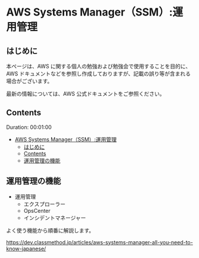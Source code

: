 # AWS Systems Manager（SSM）:運用管理

## はじめに

本ページは、AWS に関する個人の勉強および勉強会で使用することを目的に、AWS ドキュメントなどを参照し作成しておりますが、記載の誤り等が含まれる場合がございます。

最新の情報については、AWS 公式ドキュメントをご参照ください。

## Contents

Duration: 00:01:00

- [AWS Systems Manager（SSM）:運用管理](#aws-systems-managerssm運用管理)
  - [はじめに](#はじめに)
  - [Contents](#contents)
  - [運用管理の機能](#運用管理の機能)

## 運用管理の機能

- 運用管理
  - エクスプローラー
  - OpsCenter
  - インシデントマネージャー

よく使う機能から順番に解説します。

https://dev.classmethod.jp/articles/aws-systems-manager-all-you-need-to-know-japanese/
